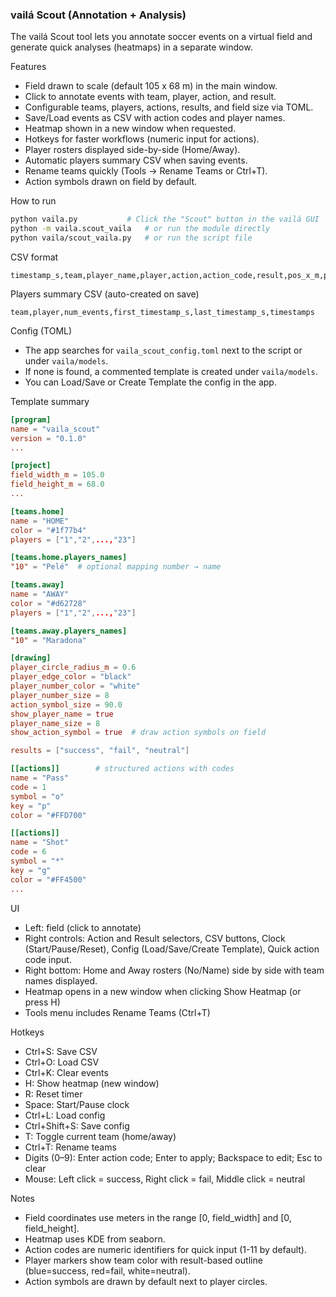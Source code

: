 ### vailá Scout (Annotation + Analysis)

The vailá Scout tool lets you annotate soccer events on a virtual field and generate quick analyses (heatmaps) in a separate window.

Features
- Field drawn to scale (default 105 x 68 m) in the main window.
- Click to annotate events with team, player, action, and result.
- Configurable teams, players, actions, results, and field size via TOML.
- Save/Load events as CSV with action codes and player names.
- Heatmap shown in a new window when requested.
- Hotkeys for faster workflows (numeric input for actions).
- Player rosters displayed side-by-side (Home/Away).
- Automatic players summary CSV when saving events.
- Rename teams quickly (Tools → Rename Teams or Ctrl+T).
- Action symbols drawn on field by default.

How to run
```bash
python vaila.py           # Click the "Scout" button in the vailá GUI
python -m vaila.scout_vaila   # or run the module directly
python vaila/scout_vaila.py   # or run the script file
```

CSV format
```text
timestamp_s,team,player_name,player,action,action_code,result,pos_x_m,pos_y_m
```

Players summary CSV (auto-created on save)
```text
team,player,num_events,first_timestamp_s,last_timestamp_s,timestamps
```

Config (TOML)
- The app searches for `vaila_scout_config.toml` next to the script or under `vaila/models`.
- If none is found, a commented template is created under `vaila/models`.
- You can Load/Save or Create Template the config in the app.

Template summary
```toml
[program]
name = "vaila_scout"
version = "0.1.0"
...

[project]
field_width_m = 105.0
field_height_m = 68.0
...

[teams.home]
name = "HOME"
color = "#1f77b4"
players = ["1","2",...,"23"]

[teams.home.players_names]
"10" = "Pelé"  # optional mapping number → name

[teams.away]
name = "AWAY"
color = "#d62728"
players = ["1","2",...,"23"]

[teams.away.players_names]
"10" = "Maradona"

[drawing]
player_circle_radius_m = 0.6
player_edge_color = "black"
player_number_color = "white"
player_number_size = 8
action_symbol_size = 90.0
show_player_name = true
player_name_size = 8
show_action_symbol = true  # draw action symbols on field

results = ["success", "fail", "neutral"]

[[actions]]        # structured actions with codes
name = "Pass"
code = 1
symbol = "o"
key = "p"
color = "#FFD700"

[[actions]]
name = "Shot"
code = 6
symbol = "*"
key = "g"
color = "#FF4500"
...
```

UI
- Left: field (click to annotate)
- Right controls: Action and Result selectors, CSV buttons, Clock (Start/Pause/Reset), Config (Load/Save/Create Template), Quick action code input.
- Right bottom: Home and Away rosters (No/Name) side by side with team names displayed.
- Heatmap opens in a new window when clicking Show Heatmap (or press H)
- Tools menu includes Rename Teams (Ctrl+T)

Hotkeys
- Ctrl+S: Save CSV
- Ctrl+O: Load CSV
- Ctrl+K: Clear events
- H: Show heatmap (new window)
- R: Reset timer
- Space: Start/Pause clock
- Ctrl+L: Load config
- Ctrl+Shift+S: Save config
- T: Toggle current team (home/away)
- Ctrl+T: Rename teams
- Digits (0–9): Enter action code; Enter to apply; Backspace to edit; Esc to clear
- Mouse: Left click = success, Right click = fail, Middle click = neutral

Notes
- Field coordinates use meters in the range [0, field_width] and [0, field_height].
- Heatmap uses KDE from seaborn.
- Action codes are numeric identifiers for quick input (1-11 by default).
- Player markers show team color with result-based outline (blue=success, red=fail, white=neutral).
- Action symbols are drawn by default next to player circles.


